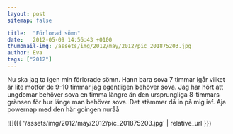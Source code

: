 ```yaml
---
layout: post
sitemap: false

title:  "Förlorad sömn"
date:   2012-05-09 14:56:43 +0100
thumbnail-img: /assets/img/2012/may/2012/pic_201875203.jpg
author: Eva
tags: ["2012"]
---
```


Nu ska jag ta igen min förlorade sömn. Hann bara sova 7 timmar igår vilket är lite motför de 9-10 timmar jag egentligen behöver sova. Jag har hört att ungdomar behöver sova en timma längre än den ursprungliga 8-timmars gränsen för hur länge man behöver sova. Det stämmer då in på mig iaf. Aja powernap med den här goingen nuråå

![]({{ '/assets/img/2012/may/2012/pic_201875203.jpg'  | relative_url }})

